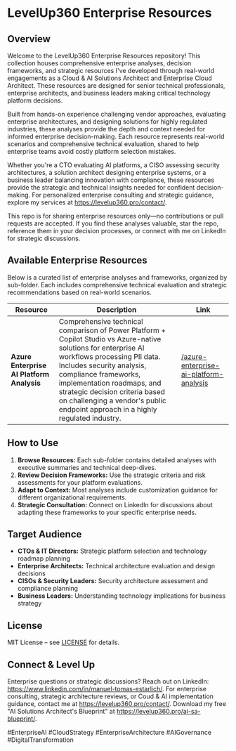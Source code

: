 # LevelUp360 Enterprise Resources

## Overview
Welcome to the LevelUp360 Enterprise Resources repository! This collection houses comprehensive enterprise analyses, decision frameworks, and strategic resources I've developed through real-world engagements as a Cloud & AI Solutions Architect and Enterprise Cloud Architect. These resources are designed for senior technical professionals, enterprise architects, and business leaders making critical technology platform decisions.

Built from hands-on experience challenging vendor approaches, evaluating enterprise architectures, and designing solutions for highly regulated industries, these analyses provide the depth and context needed for informed enterprise decision-making. Each resource represents real-world scenarios and comprehensive technical evaluation, shared to help enterprise teams avoid costly platform selection mistakes.

Whether you're a CTO evaluating AI platforms, a CISO assessing security architectures, a solution architect designing enterprise systems, or a business leader balancing innovation with compliance, these resources provide the strategic and technical insights needed for confident decision-making. For personalized enterprise consulting and strategic guidance, explore my services at https://levelup360.pro/contact/.

This repo is for sharing enterprise resources only—no contributions or pull requests are accepted. If you find these analyses valuable, star the repo, reference them in your decision processes, or connect with me on LinkedIn for strategic discussions.

## Available Enterprise Resources
Below is a curated list of enterprise analyses and frameworks, organized by sub-folder. Each includes comprehensive technical evaluation and strategic recommendations based on real-world scenarios.

| Resource | Description | Link |
|----------|-------------|------|
| **Azure Enterprise AI Platform Analysis** | Comprehensive technical comparison of Power Platform + Copilot Studio vs Azure-native solutions for enterprise AI workflows processing PII data. Includes security analysis, compliance frameworks, implementation roadmaps, and strategic decision criteria based on challenging a vendor's public endpoint approach in a highly regulated industry. | [/azure-enterprise-ai-platform-analysis](/azure-enterprise-ai-platform-analysis) |

## How to Use
1. **Browse Resources:** Each sub-folder contains detailed analyses with executive summaries and technical deep-dives.
2. **Review Decision Frameworks:** Use the strategic criteria and risk assessments for your platform evaluations.
3. **Adapt to Context:** Most analyses include customization guidance for different organizational requirements.
4. **Strategic Consultation:** Connect on LinkedIn for discussions about adapting these frameworks to your specific enterprise needs.

## Target Audience
- **CTOs & IT Directors:** Strategic platform selection and technology roadmap planning
- **Enterprise Architects:** Technical architecture evaluation and design decisions
- **CISOs & Security Leaders:** Security architecture assessment and compliance planning
- **Business Leaders:** Understanding technology implications for business strategy

## License
MIT License – see [LICENSE](/LICENSE) for details.

## Connect & Level Up
Enterprise questions or strategic discussions? Reach out on LinkedIn: https://www.linkedin.com/in/manuel-tomas-estarlich/. For enterprise consulting, strategic architecture reviews, or Coud & AI implementation guidance, contact me at https://levelup360.pro/contact/. Download my free "AI Solutions Architect's Blueprint" at https://levelup360.pro/ai-sa-blueprint/.

#EnterpriseAI #CloudStrategy #EnterpriseArchitecture #AIGovernance #DigitalTransformation
